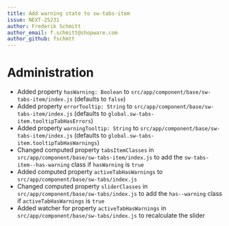 ```yaml
---
title: Add warning state to sw-tabs-item
issue: NEXT-25231
author: Frederik Schmitt
author_email: f.schmitt@shopware.com
author_github: fschmtt
---
```

# Administration
* Added property `hasWarning: Boolean` to `src/app/component/base/sw-tabs-item/index.js` (defaults to `false`)
* Added property `errorTooltip: String` to `src/app/component/base/sw-tabs-item/index.js` (defaults to `global.sw-tabs-item.tooltipTabHasErrors`)
* Added property `warningTooltip: String` to `src/app/component/base/sw-tabs-item/index.js` (defaults to `global.sw-tabs-item.tooltipTabHasWarnings`)
* Changed computed property `tabsItemClasses` in `src/app/component/base/sw-tabs-item/index.js` to add the `sw-tabs-item--has-warning` class if `hasWarning` is `true`
* Added computed property `activeTabHasWarnings` to `src/app/component/base/sw-tabs/index.js`
* Changed computed property `sliderClasses` in `src/app/component/base/sw-tabs/index.js` to add the `has--warning` class if `activeTabHasWarnings` is `true`
* Added watcher for property `activeTabHasWarnings` in `src/app/component/base/sw-tabs/index.js` to recalculate the slider  
